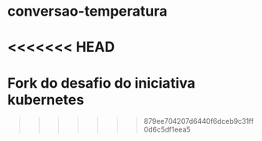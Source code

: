 # conversao-temperatura
<<<<<<< HEAD
=======
# Fork do desafio do iniciativa kubernetes
>>>>>>> 879ee704207d6440f6dceb9c31ff0d6c5df1eea5
